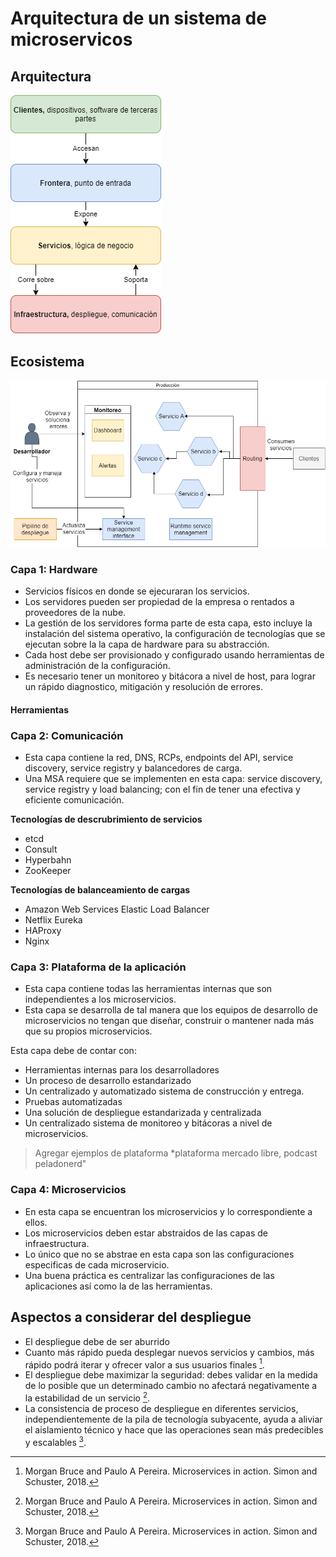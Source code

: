 # Arquitectura de un sistema de microservicos

## Arquitectura

![Capas de una arquitectura de microservicios](../imagenes/capas-msa.png)

## Ecosistema

![Entorno de producción](../imagenes/entorno-produccion-msa.png)

### Capa 1: Hardware

+ Servicios físicos en donde se ejecuraran los servicios.
+ Los servidores pueden ser propiedad de la empresa o rentados a proveedores de la nube.
+ La gestión de los servidores forma parte de esta capa, esto incluye la instalación 
del sistema operativo, la configuración de tecnologías que se ejecutan sobre la 
la capa de hardware para su abstracción.
+ Cada host debe ser provisionado y configurado usando herramientas de administración 
de la configuración.
+ Es necesario tener un monitoreo y bitácora a nivel de host, para lograr un rápido 
diagnostico, mitigación y resolución de errores.

#### Herramientas

### Capa 2: Comunicación

+ Esta capa contiene la red, DNS, RCPs, endpoints del API, service discovery, 
service registry y balancedores de carga.
+ Una MSA requiere que se implementen en esta capa: service discovery, service 
registry y load balancing; con el fin de tener una efectiva y eficiente comunicación.

**Tecnologías de descrubrimiento de servicios**

+ etcd
+ Consult
+ Hyperbahn
+ ZooKeeper


**Tecnologías de balanceamiento de cargas**

+ Amazon Web Services Elastic Load Balancer
+ Netflix Eureka
+ HAProxy
+ Nginx

### Capa 3: Plataforma de la aplicación

+ Esta capa contiene todas las herramientas internas que son independientes a los 
microservicios.
+ Esta capa se desarrolla de tal manera que los equipos de desarrollo de microservicios 
no tengan que diseñar, construir o mantener nada más que su propios microservicios.

Esta capa debe de contar con:

+ Herramientas internas para los desarrolladores
+ Un proceso de desarrollo estandarizado
+ Un centralizado y automatizado sistema de construcción y entrega.
+ Pruebas automatizadas
+ Una solución de despliegue estandarizada y centralizada
+ Un centralizado sistema de monitoreo y bitácoras a nivel de microservicios.

> Agregar ejemplos de plataforma *plataforma mercado libre, podcast peladonerd"

### Capa 4: Microservicios

+ En esta capa se encuentran los microservicios y lo correspondiente a ellos.
+ Los microservicios deben estar abstraidos de las capas de infraestructura.
+ Lo único que no se abstrae en esta capa son las configuraciones especificas de cada microservicio.
+ Una buena práctica es centralizar las configuraciones de las aplicaciones así como la de las herramientas.

## Aspectos a considerar del despliegue

+ El despliegue debe de ser aburrido
+ Cuanto más rápido pueda desplegar nuevos servicios y cambios, más rápido podrá 
iterar y ofrecer valor a sus usuarios finales [^1].
+ El despliegue debe maximizar la seguridad: debes validar en la medida de lo posible 
que un determinado cambio no afectará negativamente a la estabilidad de un servicio [^1].
+ La consistencia de proceso de despliegue en diferentes servicios, independientemente 
de la pila de tecnología subyacente, ayuda a aliviar el aislamiento técnico y hace 
que las operaciones sean más predecibles y escalables [^1].

[^1]: Morgan Bruce and Paulo A Pereira. Microservices in action. Simon and Schuster, 2018.
